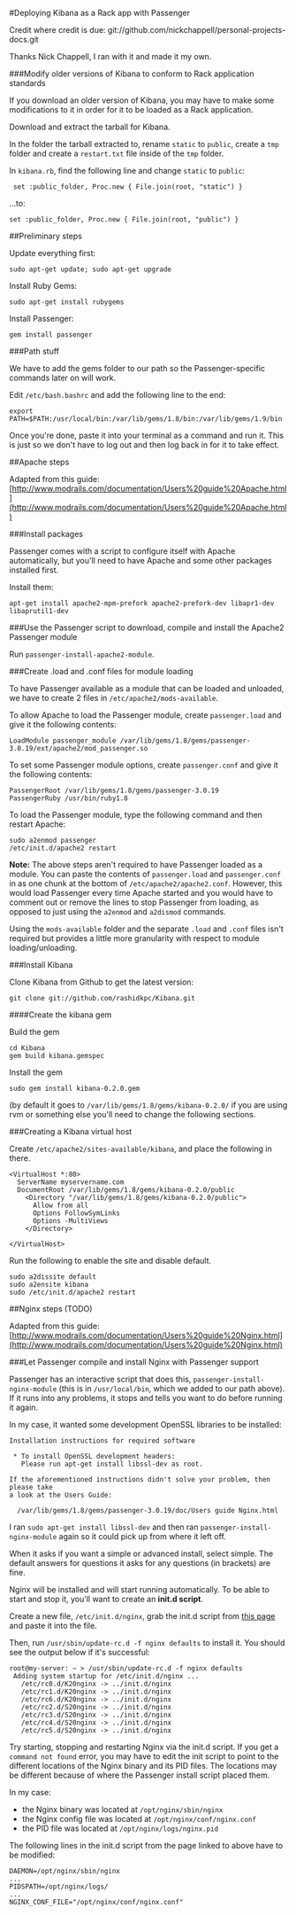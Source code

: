 #Deploying Kibana as a Rack app with Passenger

Credit where credit is due: git://github.com/nickchappell/personal-projects-docs.git

Thanks Nick Chappell, I ran with it and made it my own.


###Modify older versions of Kibana to conform to Rack application standards

If you download an older version of Kibana, you may have to make some modifications to it in order for it to be loaded as a Rack application.

Download and extract the tarball for Kibana.

In the folder the tarball extracted to, rename `static` to `public`, create a `tmp` folder and create a `restart.txt` file inside of the `tmp` folder.

In `kibana.rb`, find the following line and change `static` to `public`:

```
 set :public_folder, Proc.new { File.join(root, "static") }
``` 

…to:

```
set :public_folder, Proc.new { File.join(root, "public") }
``` 

##Preliminary steps

Update everything first:

`sudo apt-get update; sudo apt-get upgrade`

Install Ruby Gems:

`sudo apt-get install rubygems`

Install Passenger:

`gem install passenger`

###Path stuff

We have to add the gems folder to our path so the Passenger-specific commands later on will work.

Edit `/etc/bash.bashrc` and add the following line to the end:

```
export PATH=$PATH:/usr/local/bin:/var/lib/gems/1.8/bin:/var/lib/gems/1.9/bin
```

Once you're done, paste it into your terminal as a command and run it. This is just so we don't have to log out and then log back in for it to take effect.

##Apache steps

Adapted from this guide: [http://www.modrails.com/documentation/Users%20guide%20Apache.html](http://www.modrails.com/documentation/Users%20guide%20Apache.html)

###Install packages

Passenger comes with a script to configure itself with Apache automatically, but you'll need to have Apache and some other packages installed first.

Install them:

```
apt-get install apache2-mpm-prefork apache2-prefork-dev libapr1-dev libaprutil1-dev
``` 

###Use the Passenger script to download, compile and install the Apache2 Passenger module

Run `passenger-install-apache2-module`. 

###Create .load and .conf files for module loading

To have Passenger available as a module that can be loaded and unloaded, we have to create 2 files in `/etc/apache2/mods-available`.

To allow Apache to load the Passenger module, create `passenger.load` and give it the following contents:

```
LoadModule passenger_module /var/lib/gems/1.8/gems/passenger-3.0.19/ext/apache2/mod_passenger.so
``` 

To set some Passenger module options, create `passenger.conf` and give it the following contents:

```
PassengerRoot /var/lib/gems/1.8/gems/passenger-3.0.19
PassengerRuby /usr/bin/ruby1.8
``` 

To load the Passenger module, type the following command and then restart Apache:

```
sudo a2enmod passenger
/etc/init.d/apache2 restart
```

**Note:** The above steps aren't required to have Passenger loaded as a module. You can paste the contents of `passenger.load` and `passenger.conf` in as one chunk at the bottom of `/etc/apache2/apache2.conf`. However, this would load Passenger every time Apache started and you would have to comment out or remove the lines to stop Passenger from loading, as opposed to just using the `a2enmod` and `a2dismod` commands.

Using the `mods-available` folder and the separate `.load` and `.conf` files isn't required but provides a little more granularity with respect to module loading/unloading.

###Install Kibana

Clone Kibana from Github to get the latest version:

`git clone git://github.com/rashidkpc/Kibana.git`

####Create the kibana gem

Build the gem

```shell
cd Kibana
gem build kibana.gemspec
```

Install the gem

```shell
sudo gem install kibana-0.2.0.gem
```

(by default it goes to `/var/lib/gems/1.8/gems/kibana-0.2.0/` if you are using rvm or something else you'll need to change the following sections.

###Creating a Kibana virtual host

Create `/etc/apache2/sites-available/kibana`, and place the following in there.

```
<VirtualHost *:80>
  ServerName myservername.com
  DocumentRoot /var/lib/gems/1.8/gems/kibana-0.2.0/public
    <Directory "/var/lib/gems/1.8/gems/kibana-0.2.0/public">
      Allow from all
      Options FollowSymLinks
      Options -MultiViews
    </Directory>

</VirtualHost>
```

Run the following to enable the site and disable default.

```
sudo a2dissite default
sudo a2ensite kibana
sudo /etc/init.d/apache2 restart
```

##Nginx steps (TODO)

Adapted from this guide: [http://www.modrails.com/documentation/Users%20guide%20Nginx.html](http://www.modrails.com/documentation/Users%20guide%20Nginx.html)

###Let Passenger compile and install Nginx with Passenger support

Passenger has an interactive script that does this, `passenger-install-nginx-module` (this is in `/usr/local/bin`, which we added to our path above). If it runs into any problems, it stops and tells you want to do before running it again.

In my case, it wanted some development OpenSSL libraries to be installed:

```
Installation instructions for required software

 * To install OpenSSL development headers:
   Please run apt-get install libssl-dev as root.

If the aforementioned instructions didn't solve your problem, then please take
a look at the Users Guide:

  /var/lib/gems/1.8/gems/passenger-3.0.19/doc/Users guide Nginx.html
```

I ran `sudo apt-get install libssl-dev` and then ran `passenger-install-nginx-module` again so it could pick up from where it left off.

When it asks if you want a simple or advanced install, select simple. The default answers for questions it asks for any questions (in brackets) are fine.

Nginx will be installed and will start running automatically. To be able to start and stop it, you'll want to create an **init.d script**.

Create a new file, `/etc/init.d/nginx`, grab the init.d script from [this page](http://wiki.nginx.org/Nginx-init-ubuntu) and paste it into the file.

Then, run `/usr/sbin/update-rc.d -f nginx defaults` to install it. You should see the output below if it's successful:

```
root@my-server: ~ > /usr/sbin/update-rc.d -f nginx defaults
 Adding system startup for /etc/init.d/nginx ...
   /etc/rc0.d/K20nginx -> ../init.d/nginx
   /etc/rc1.d/K20nginx -> ../init.d/nginx
   /etc/rc6.d/K20nginx -> ../init.d/nginx
   /etc/rc2.d/S20nginx -> ../init.d/nginx
   /etc/rc3.d/S20nginx -> ../init.d/nginx
   /etc/rc4.d/S20nginx -> ../init.d/nginx
   /etc/rc5.d/S20nginx -> ../init.d/nginx
``` 

Try starting, stopping and restarting Nginx via the init.d script. If you get a `command not found` error, you may have to edit the init script to point to the different locations of the Nginx binary and its PID files. The locations may be different because of where the Passenger install script placed them.

In my case: 

* the Nginx binary was located at `/opt/nginx/sbin/nginx`
* the Nginx config file was located at `/opt/nginx/conf/nginx.conf`
* the PID file was located at `/opt/nginx/logs/nginx.pid`

The following lines in the init.d script from the page linked to above have to be modified:

```
DAEMON=/opt/nginx/sbin/nginx
...
PIDSPATH=/opt/nginx/logs/
...
NGINX_CONF_FILE="/opt/nginx/conf/nginx.conf"
``` 
